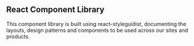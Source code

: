 ## React Component Library

This component library is built using react-styleguidist, documenting the layouts, design patterns and components to be used across our sites and products.